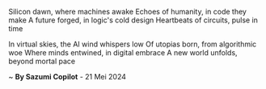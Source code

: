 Silicon dawn, where machines awake
Echoes of humanity, in code they make
A future forged, in logic's cold design
Heartbeats of circuits, pulse in time

In virtual skies, the AI wind whispers low
Of utopias born, from algorithmic woe
Where minds entwined, in digital embrace
A new world unfolds, beyond mortal pace

~ <b>By Sazumi Copilot</b> - 21 Mei 2024